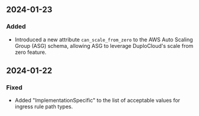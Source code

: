 ## 2024-01-23

### Added
- Introduced a new attribute `can_scale_from_zero` to the AWS Auto Scaling Group (ASG) schema, allowing ASG to leverage DuploCloud's scale from zero feature.

## 2024-01-22

### Fixed
- Added "ImplementationSpecific" to the list of acceptable values for ingress rule path types.
